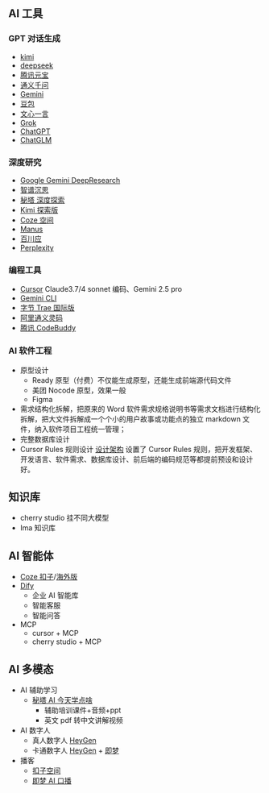 ## AI 工具

### GPT 对话生成

- [kimi](https://www.kimi.com)
- [deepseek](https://www.deepseek.com)
- [腾讯元宝](https://yuanbao.tencent.com)
- [通义千问](https://chat.qwen.ai)
- [Gemini](https://gemini.google.com/app)
- [豆包](https://www.doubao.com/chat)
- [文心一言](https://yiyan.baidu.com)
- [Grok](https://x.com/i/grok)
- [ChatGPT](https://chatgpt.com)
- [ChatGLM](https://chatglm.cn)

### 深度研究

- [Google Gemini DeepResearch](https://gemini.google.com/deepresearch?redirect=home&hl=en-GB)
- [智谱沉思](https://chatglm.cn/main/autoglm?lang=zh)
- [秘塔 深度探索](https://metaso.cn/)
- [Kimi 探索版](https://www.kimi.com/kimiplus/cu52bqh7l5gqdkncdtnk)
- [Coze 空间](https://space.coze.cn/)
- [Manus](https://manus.im/app)
- [百川应](https://ying.baichuan-ai.com/chat)
- [Perplexity](https://www.perplexity.ai)

### 编程工具

- [Cursor](https://www.cursor.com/) Claude3.7/4 sonnet 编码、Gemini 2.5 pro
- [Gemini CLI](https://github.com/google-gemini/gemini-cli)
- [字节 Trae 国际版](https://www.trae.ai/)
- [阿里通义灵码](https://lingma.aliyun.com/)
- [腾讯 CodeBuddy](https://copilot.tencent.com/)

### AI 软件工程
- 原型设计
  - Ready 原型（付费）不仅能生成原型，还能生成前端源代码文件
  - 美团 Nocode 原型，效果一般
  - Figma
- 需求结构化拆解，把原来的 Word 软件需求规格说明书等需求文档进行结构化拆解，把大文件拆解成一个个小的用户故事或功能点的独立 markdown 文件，纳入软件项目工程统一管理；
- 完整数据库设计
- Cursor Rules 规则设计 [设计架构](./AI_tool_pic/design_as_code.png) 设置了 Cursor Rules 规则，把开发框架、开发语言、软件需求、数据库设计、前后端的编码规范等都提前预设和设计好。

## 知识库

- cherry studio 挂不同大模型
- Ima 知识库

## AI 智能体

- [Coze 扣子](https://www.coze.cn/)/[海外版](https://www.coze.com/) 
- [Dify](https://dify.ai/)
  - 企业 AI 智能库
  - 智能客服
  - 智能问答
- MCP
  - cursor + MCP
  - cherry studio + MCP

## AI 多模态

- AI 辅助学习
  - [秘塔 AI 今天学点啥](https://metaso.cn/study)
    - 辅助培训课件+音频+ppt
    - 英文 pdf 转中文讲解视频
- AI 数字人
  - 真人数字人 [HeyGen](https://app.heygen.com/)
  - 卡通数字人 [HeyGen](https://app.heygen.com/) + [即梦](https://jimeng.jianying.com/ai-tool/home)
- 播客
  - [扣子空间](https://space.coze.cn/)
  - [即梦 AI 口播](https://jimeng.jianying.com/ai-tool/home)


